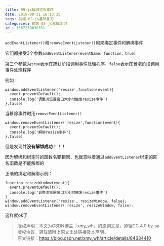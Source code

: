 ```yaml
---
title: 99-js解绑监听事件
date: 2019-08-31 16:10:35
tags: 前端-02-js基础复习
categories: 前端-02-js基础复习
id : 1567239038331
---
```


`addEventListener()`和`removeEventListener()`用来绑定事件和解绑事件

它们都接受3个参数`addEventListener(eventName，function，true)`

第三个参数为`true`表示在捕获阶段调用事件处理程序，`false`表示在冒泡阶段调用事件处理程序

例如：


```
window.addEventListener('resize',function(event){
  event.preventDefault();
  console.log('调整浏览器窗口大小时触发resize事件')
},false)
```

当移除事件时用`removeEventListener()`


```
window.removeEventListener('resize',function(event){
  event.preventDefault();
  console.log('解绑resize事件')
},false)
```

但是发现并**没有解绑成功！！！**

因为解绑和绑定时的函数名要相同，也就意味着通过`addEventListener`绑定的匿名函数是不能解绑的

正确的绑定和解绑示例：


```
function resizeWindow(event){
  event.preventDefault();
  console.log('调整浏览器窗口大小时触发resize事件')
}
window.addEventListener('resize', resizeWindow, false);
window.removeEventListener('resize', resizeWindow, false);
```

这样就ok了

> 版权声明：本文为CSDN博主「xmy_wh」的原创文章，遵循CC 4.0 by-sa版权协议，转载请附上原文出处链接及本声明。  
> 原文链接：https://blog.csdn.net/xmy_wh/article/details/84634410